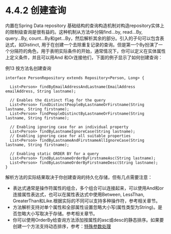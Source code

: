 # 4.4.2 创建查询

内置在Spring Data repository 基础结构的查询构造机制对构造repository实体上的限制级查询是很有益的。这种机制从方法中分隔find...by, read...By, query...By, count...By和get...By，然后解析其余的部分。引入的子句可以包含表达式，如Distinct, 用于在创建一个去除重复记录的查询。但是第一个By扮演了一个分隔符的角色，用于表明实际条件的开始，通常情况下，你可以定义在实体属性上定义条件，并且可以用And 和Or连接他们，下面的例子显示了如何创建查询：

例13  按方法名创建查询

```text
interface PersonRepository extends Repository<Person, Long> {

  List<Person> findByEmailAddressAndLastname(EmailAddress emailAddress, String lastname);

  // Enables the distinct flag for the query
  List<Person> findDistinctPeopleByLastnameOrFirstname(String lastname, String firstname);
  List<Person> findPeopleDistinctByLastnameOrFirstname(String lastname, String firstname);

  // Enabling ignoring case for an individual property
  List<Person> findByLastnameIgnoreCase(String lastname);
  // Enabling ignoring case for all suitable properties
  List<Person> findByLastnameAndFirstnameAllIgnoreCase(String lastname, String firstname);

  // Enabling static ORDER BY for a query
  List<Person> findByLastnameOrderByFirstnameAsc(String lastname);
  List<Person> findByLastnameOrderByFirstnameDesc(String lastname);
}
```

解析方法的实际结果取决于你创建查询的持久化存储，但有几点需要注意：

* 表达式通常是操作符属性的组合，多个组合可以连接起来，可以使用And和or连接属性表达式，也可以在属性表达式中使用Between, LessThan, GreaterThan和Like.根据实际的不同可以支持多种操作符，参考相关章节。
* 方法解析支持对单个属性和全部属性设置忽略大小写\(属性类型为String\)。是否忽略大小写取决于存储。参考相关章节。
* 你可以使用OrderBy给查询方法添加按属性的asc或desc的静态排序。如果要创建一个方法支持动态排序，参考：[特殊参数处理](https://docs.spring.io/spring-data/jpa/docs/2.2.1.RELEASE/reference/html/#repositories.special-parameters)









